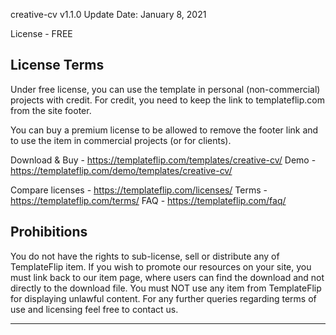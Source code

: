 creative-cv
v1.1.0
Update Date: January 8, 2021

License - FREE

License Terms
-------------

Under free license, you can use the template in personal (non-commercial) projects with credit. For credit, you need to keep the link to templateflip.com from the site footer.

You can buy a premium license to be allowed to remove the footer link and  to use the item in commercial projects (or for clients).

Download & Buy - https://templateflip.com/templates/creative-cv/
Demo - https://templateflip.com/demo/templates/creative-cv/

Compare licenses - https://templateflip.com/licenses/
Terms - https://templateflip.com/terms/
FAQ - https://templateflip.com/faq/


Prohibitions
------------

You do not have the rights to sub-license, sell or distribute any of TemplateFlip item.
If you wish to promote our resources on your site, you must link back to our item page,
where users can find the download and not directly to the download file.
You must NOT use any item from TemplateFlip for displaying unlawful content.
For any further queries regarding terms of use and licensing feel free to contact us.

*************
